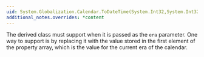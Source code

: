 ```yaml
---
uid: System.Globalization.Calendar.ToDateTime(System.Int32,System.Int32,System.Int32,System.Int32,System.Int32,System.Int32,System.Int32,System.Int32)
additional_notes.overrides: *content
---
```


<p>The derived class must support <xref href="System.Globalization.Calendar.CurrentEra"></xref> when it is passed as the <code>era</code> parameter. One way to support <xref href="System.Globalization.Calendar.CurrentEra"></xref> is by replacing it with the value stored in the first element of the <xref href="System.Globalization.Calendar.Eras"></xref> property array, which is the value for the current era of the calendar.</p>


